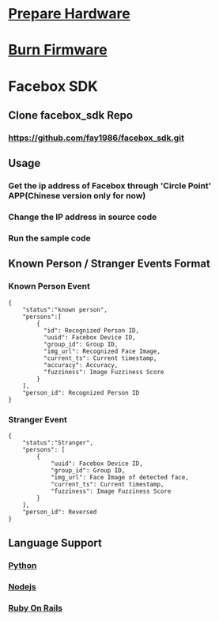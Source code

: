 # [Prepare Hardware](hardwares)
# [Burn Firmware](firmware)
# Facebox SDK
## Clone facebox_sdk Repo
### https://github.com/fay1986/facebox_sdk.git
## Usage

### Get the ip address of Facebox through 'Circle Point' APP(Chinese version only for now)
### Change the IP address in source code
### Run the sample code

## Known Person / Stranger Events Format
### Known Person Event
```
{
    "status":"known person",
    "persons":[
        {
          "id": Recognized Person ID,
          "uuid": Facebox Device ID,
          "group_id": Group ID,
          "img_url": Recognized Face Image,
          "current_ts": Current timestamp,
          "accuracy": Accuracy,
          "fuzziness": Image Fuzziness Score
        }
    ],
    "person_id": Recognized Person ID
}
```
### Stranger Event
```
{
    "status":"Stranger",
    "persons": [
        {
            "uuid": Facebox Device ID,
            "group_id": Group ID,
            "img_url": Face Image of detected face,
            "current_ts": Current timestamp,
            "fuzziness": Image Fuzziness Score
        }
    ],
    "person_id": Reversed
}
```

## Language Support

### [Python](python)
### [Nodejs](nodejs)
### [Ruby On Rails](ruby)



